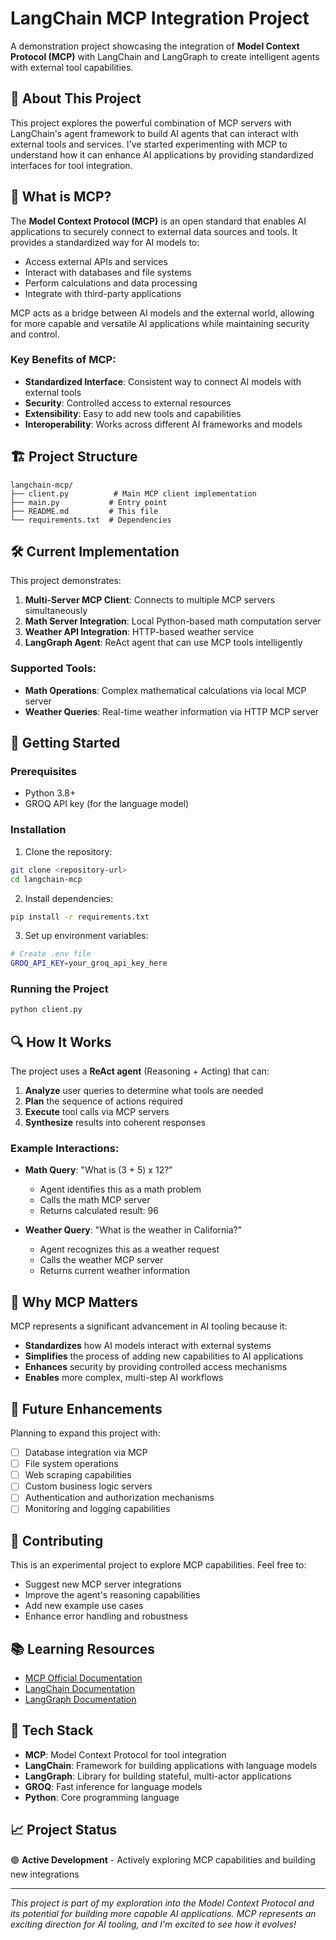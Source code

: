# LangChain MCP Integration Project

A demonstration project showcasing the integration of **Model Context Protocol (MCP)** with LangChain and LangGraph to create intelligent agents with external tool capabilities.

## 🚀 About This Project

This project explores the powerful combination of MCP servers with LangChain's agent framework to build AI agents that can interact with external tools and services. I've started experimenting with MCP to understand how it can enhance AI applications by providing standardized interfaces for tool integration.

## 🔧 What is MCP?

The **Model Context Protocol (MCP)** is an open standard that enables AI applications to securely connect to external data sources and tools. It provides a standardized way for AI models to:

- Access external APIs and services
- Interact with databases and file systems
- Perform calculations and data processing
- Integrate with third-party applications

MCP acts as a bridge between AI models and the external world, allowing for more capable and versatile AI applications while maintaining security and control.

### Key Benefits of MCP:
- **Standardized Interface**: Consistent way to connect AI models with external tools
- **Security**: Controlled access to external resources
- **Extensibility**: Easy to add new tools and capabilities
- **Interoperability**: Works across different AI frameworks and models

## 🏗️ Project Structure

```
langchain-mcp/
├── client.py          # Main MCP client implementation
├── main.py           # Entry point
├── README.md         # This file
└── requirements.txt  # Dependencies
```

## 🛠️ Current Implementation

This project demonstrates:

1. **Multi-Server MCP Client**: Connects to multiple MCP servers simultaneously
2. **Math Server Integration**: Local Python-based math computation server
3. **Weather API Integration**: HTTP-based weather service
4. **LangGraph Agent**: ReAct agent that can use MCP tools intelligently

### Supported Tools:
- **Math Operations**: Complex mathematical calculations via local MCP server
- **Weather Queries**: Real-time weather information via HTTP MCP server

## 🚦 Getting Started

### Prerequisites
- Python 3.8+
- GROQ API key (for the language model)

### Installation

1. Clone the repository:
```bash
git clone <repository-url>
cd langchain-mcp
```

2. Install dependencies:
```bash
pip install -r requirements.txt
```

3. Set up environment variables:
```bash
# Create .env file
GROQ_API_KEY=your_groq_api_key_here
```

### Running the Project

```bash
python client.py
```

## 🔍 How It Works

The project uses a **ReAct agent** (Reasoning + Acting) that can:

1. **Analyze** user queries to determine what tools are needed
2. **Plan** the sequence of actions required
3. **Execute** tool calls via MCP servers
4. **Synthesize** results into coherent responses

### Example Interactions:

- **Math Query**: "What is (3 + 5) x 12?"
  - Agent identifies this as a math problem
  - Calls the math MCP server
  - Returns calculated result: 96

- **Weather Query**: "What is the weather in California?"
  - Agent recognizes this as a weather request
  - Calls the weather MCP server
  - Returns current weather information

## 🎯 Why MCP Matters

MCP represents a significant advancement in AI tooling because it:

- **Standardizes** how AI models interact with external systems
- **Simplifies** the process of adding new capabilities to AI applications
- **Enhances** security by providing controlled access mechanisms
- **Enables** more complex, multi-step AI workflows

## 🚧 Future Enhancements

Planning to expand this project with:

- [ ] Database integration via MCP
- [ ] File system operations
- [ ] Web scraping capabilities
- [ ] Custom business logic servers
- [ ] Authentication and authorization mechanisms
- [ ] Monitoring and logging capabilities

## 🤝 Contributing

This is an experimental project to explore MCP capabilities. Feel free to:
- Suggest new MCP server integrations
- Improve the agent's reasoning capabilities
- Add new example use cases
- Enhance error handling and robustness

## 📚 Learning Resources

- [MCP Official Documentation](https://modelcontextprotocol.io/)
- [LangChain Documentation](https://python.langchain.com/)
- [LangGraph Documentation](https://langchain-ai.github.io/langgraph/)

## 🔗 Tech Stack

- **MCP**: Model Context Protocol for tool integration
- **LangChain**: Framework for building applications with language models
- **LangGraph**: Library for building stateful, multi-actor applications
- **GROQ**: Fast inference for language models
- **Python**: Core programming language

## 📈 Project Status

🟢 **Active Development** - Actively exploring MCP capabilities and building new integrations

---

*This project is part of my exploration into the Model Context Protocol and its potential for building more capable AI applications. MCP represents an exciting direction for AI tooling, and I'm excited to see how it evolves!*